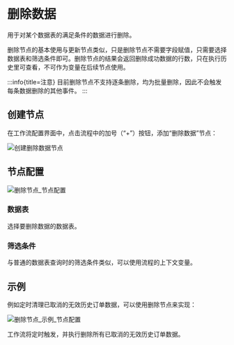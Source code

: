 # 删除数据

用于对某个数据表的满足条件的数据进行删除。

删除节点的基本使用与更新节点类似，只是删除节点不需要字段赋值，只需要选择数据表和筛选条件即可。删除节点的结果会返回删除成功数据的行数，只在执行历史里可查看，不可作为变量在后续节点使用。

:::info{title=注意}
目前删除节点不支持逐条删除，均为批量删除，因此不会触发每条数据删除的其他事件。
:::

## 创建节点

在工作流配置界面中，点击流程中的加号（“+”）按钮，添加“删除数据”节点：

![创建删除数据节点](https://nocobase-docs.oss-cn-beijing.aliyuncs.com/e1d6b8728251fcdbed6c7f50e5570da2.png)

## 节点配置

![删除节点_节点配置](https://nocobase-docs.oss-cn-beijing.aliyuncs.com/580600c2b13ef4e01dfa48b23539648e.png)

### 数据表

选择要删除数据的数据表。

### 筛选条件

与普通的数据表查询时的筛选条件类似，可以使用流程的上下文变量。

## 示例

例如定时清理已取消的无效历史订单数据，可以使用删除节点来实现：

![删除节点_示例_节点配置](https://nocobase-docs.oss-cn-beijing.aliyuncs.com/b94b75077a17252f8523c3f13ce5f320.png)

工作流将定时触发，并执行删除所有已取消的无效历史订单数据。

